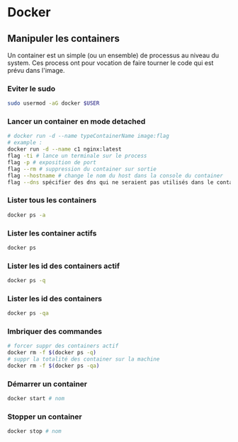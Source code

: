 # Docker

[//]: # ()

[//]: # (- run deamon :`dockerd`)

[//]: # (- reload daemon : `sudo systemctl daemon-reload`)

[//]: # (- list images :`docker images`)

[//]: # (- list available &#40;launched&#41; containers:`docker ps`)

[//]: # (- download existing image from local or dockerhub : `docker pull nomImage`)

[//]: # (- launch image :`docker run -it nomImage`)

[//]: # (- stop container :`docker ps` copy id and `docker stop {id}`)

[//]: # (- stop all containers :`docker stop $&#40;docker ps -a -q&#41;`)

[//]: # (- run container as daemon :`docker run -it -d nomImage`)

[//]: # (- clean :`docker system prune`)

[//]: # (- remove image :`sudo docker image rm -f nomImage`)

[//]: # (- list networks :`docker network ls`)

[//]: # ()

[//]: # (## Launch)

[//]: # (image prestashop + image mysql que je vais lier dans un container)

[//]: # (lancer les deux id créés)

[//]: # ()

[//]: # (docker ps -a to list container)

[//]: # (- docker start `3 fisrt chars of containers id`)

## Manipuler les containers

Un container est un simple (ou un ensemble) de processus au niveau du system.
Ces process ont pour vocation de faire tourner le code qui est prévu dans l'image.

### Eviter le sudo

```bash
sudo usermod -aG docker $USER
```

### Lancer un container en mode detached

```bash
# docker run -d --name typeContainerName image:flag
# example :
docker run -d --name c1 nginx:latest
flag -ti # lance un terminale sur le process
flag -p # exposition de port
flag --rm # suppression du container sur sortie
flag --hostname # change le nom du host dans la console du container
flag --dns spécifier des dns qui ne seraient pas utilisés dans le container

```
### Lister tous les containers
```bash
docker ps -a
```

### Lister les container actifs
```bash
docker ps
```

### Lister les id des containers actif
```bash
docker ps -q
```

### Lister les id des containers
```bash
docker ps -qa
```

### Imbriquer des commandes
```bash
# forcer suppr des containers actif
docker rm -f $(docker ps -q)
# suppr la totalité des container sur la machine
docker rm -f $(docker ps -qa)
```

### Démarrer un container
```bash
docker start # nom
```
### Stopper un container
```bash
docker stop # nom
```


